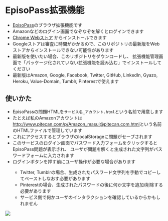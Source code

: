 <h1>EpisoPass拡張機能</h1>

<ul>
  <li><a href="https://EpisoPass.com/">EpisoPass</a>のブラウザ拡張機能です</li>
  <li>Amazonなどのログイン画面でなぞなぞを解くとログインできます</li>
  <li><a href="https://chrome.google.com/webstore/detail/episopass/hfjimamacnmcakocjkkabpmfkaomadja?hl=ja&">Chrome Webストア</a>
  からインストールできます</li>
  <li>Googleストアは審査に時間がかかるので、このリポジトリの最新版をWebストアからインストールできない可能性があります</li>
  <li>最新版を使いたい場合、このリポジトリをダウンロードし、
    拡張機能管理画面で「パッケージ化されていない拡張機能を読み込む」でインストールしてください</li>
  <li>最新版はAmazon, Google, Facebook, Twitter, GitHub, LinkedIn, Gyazo, Heroku, Value-Domain, Tumblr, Pinterestで使えます</li>
</ul>

<h2>使いかた</h2>

<ul>
  <li>EpisoPassの問題HTMLを<code>サービス名_アカウント.html</code>という名前で用意します</li>
  <li>たとえば私のAmazonアカウントは<a href="http://www.pitecan.com/p/Amazon_masui@pitecan.com.html">http://www.pitecan.com/p/Amazon_masui@pitecan.com.html</a>という名前のHTMLファイルで管理しています
  <li>これにアクセスするとブラウザのlocalStorageに問題がセーブされます</li>
  <li>このサービスのログイン画面でパスワード入力フォームをクリックするとEpisoPass問題が表示され、
    ユーザが問題を解くと生成された文字列がパスワードフォームに入力されます</li>
  <li>ログインボタンを押す前にユーザ操作が必要な場合があります</li>
  <ul>
    <li>Twitter, Tumblrの場合、生成されたパスワード文字列を手動でコピーしてペーストしなおす必要があります</li>
    <li>Pinterestの場合、生成されたパスワードの後に何か文字を追加/削除する必要があります</li>
    <li>サービス側で何かユーザのインタラクションを確認しているからかもしれません</li>
  </ul>
</ul>

<img src="https://gyazo.com/81c9880ccc8ad3813609773633a0c7d3.gif">
